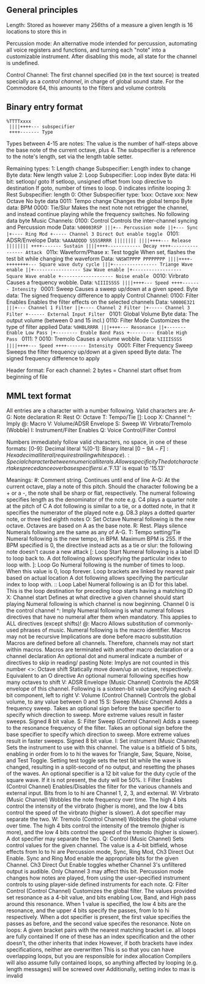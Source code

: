 ## General principles

Length: Stored as however many 256ths of a measure a given length is
     16 locations to store this in

Percussion mode:
     An alternative mode intended for percussion, automating all voice registers and functions, and turning each "note" into a customizable instrument.
     After disabling this mode, all state for the channel is undefined.

Control Channel:
     The first channel specified (`X0` in the text source) is treated specially as a *control channel*, in charge of global sound state. For the Commodore 64, this amounts to the filters and volume controls

## Binary entry format
```
%TTTTxxxx
 ||||++++--- subspecifier
 ++++------- Type
```
Types between 4-15 are notes:
     The value is the number of half-steps above the base note of the current octave, plus 4.
     The subspecifier is a reference to the note's length, set via the length table setter.

Remaining types:
     1: Length change
         Subspecifier: Length index to change
         Byte data: New length value
     2: Loop
         Subspecifier: Loop index
             Byte data: Hi bit: setloop/ goto
                 If setloop, unsigned offset from loop directive to destination
                 If goto, number of times to loop. 0 indicates infinite looping
     3: Rest
         Subspecifier: length
     0: Other
         Subspecifier type:
             1xxx: Octave
                 xxx: New Octave
                 No byte data
             0011: Tempo change
                 Changes the global tempo
                 Byte data: BPM
             0000: Tie/Slur
                 Makes the next note not retrigger the channel, and instead continue playing while the frequency switches. No following data byte
         Music Channels:
             0100: Control
                 Controls the inter-channel syncing and Percussion mode
                 Data:
                 ```%00003RSP
                         |||+-- Percussion mode
                         ||+--- Sync
                         |+---- Ring Mod
                         +----- Channel 3 Direct Out enable toggle
                 ```
             0101: ADSR/Envelope
                 Data:
                 ```%AAAADDDD SSSSRRRR
                     |||||||| ||||++++--- Release
                     |||||||| ++++------- Sustain
                     ||||++++------------ Decay
                     ++++---------------- Attack
                 ```
             011x: Waveform/Phase
                 x: Test toggle
                     When set, flashes the test bit while changing the waveform
                 Data:
                 ```%NSWTPPPP PPPPPPPP
                     ||||++++-++++++++--- Square wave duty cycle
                     |||+---------------- Triange Wave enable
                     ||+----------------- Saw Wave enable
                     |+------------------ Square Wave enable
                     +------------------- Noise enable
                 ```
             0010: Virbrato
                 Causes a frequency wobble.
                 Data:
                 ```%IIIISSSS
                     ||||++++--- Speed
                     ++++------- Intensity
                 ```
             0001: Sweep
                 Causes a sweep up/down at a given speed.
                 Byte data: The signed frequency difference to apply
         Control Channel:
             0100: Filter Enables
                 Enables the filter effects on the selected channels
                 Data:
                 ```%0000E321
                         |||+--- Channel 1 Filter
                         ||+---- Channel 2 Filter
                         |+----- Channel 3 Filter
                         +------ External Input Filter
                 ```
             0101: Global Volume
                 Byte data: The output volume (between 0 and 15 incl.)
             0110: Filter Mode
                 Customizes the type of filter applied
                 Data:
                 ```%0HBLRRRR
                      |||++++--- Resonance
                      ||+------- Enable Low Pass
                      |+-------- Enable Band Pass
                      +--------- Enable High Pass
                 ```
             0111: ?
             0010: Tremolo
                 Causes a volume wobble.
                 Data:
                 ```%IIIISSSS
                     ||||++++--- Speed
                     ++++------- Intensity
                 ```
             0001: Filter Frequency Sweep
                 Sweeps the filter frequency up/down at a given speed
                 Byte data: The signed frequency difference to apply

Header format:
For each channel:
2 bytes =  Channel start offset from beginning of file


## MML text format
All entries are a character with a number following. Valid characters are:
    A-G:    Note declaration
    R:      Rest
    O:      Octave
    T:      Tempo/Tie
    []:     Loop
    X:      Channel
    ^:      Imply
    @:      Macro
    V:      Volume/ADSR Envelope
    S:      Sweep
    W:      Virbrato/Tremolo (Wobble)
    I:      Instrument/Filter Enables
    Q:      Voice Control/Filter Control
    
Numbers immediately follow valid characters, no space, in one of these formats:
    [0-9]:      Decimal literal
    %[0-1]:     Binary literal
    $[0-9A-F]:  Hexadecimal literal (requires trailing whitespace)
    .:          Special character between numerical literals. Allows specificity
The dot character takes precedance over base specifiers i.e. '$F.13' is equal to '15.13'

Meanings:
    #: Comment string. Continues until end of line
    A-G: At the current octave, play a note of this pitch.
        Should the character following be a + or a -, the note shall be sharp or flat, respectively.
        The numeral following specifies length as the denominator of the note
        e.g. C4 plays a quarter note at the pitch of C
        A dot following is similar to a tie, or a dotted note, in that it specifies the numerator of the played note
        e.g. D8.3 plays a dotted quarter note, or three tied eighth notes
    O: Set Octave
        Numeral following is the new octave. Octaves are based on A as the base note.
    R: Rest. Plays silence
        Numerals following are the same as any of A-G.
    T: Tempo setting/Tie
        Numeral following is the new tempo, in BPM. Maximum BPM is 255. If the BPM specified is 0, the directive instead acts as a tie or slur: the following note doesn't cause a new attack
    [: Loop Start
        Numeral following is a label ID to loop back to.
        A dot following allows specifying the particular index to loop with.
    ]: Loop Go
        Numeral following is the number of times to loop. When this value is 0, loop forever.
        Loop brackets are linked by nearest pair based on actual location
        A dot following allows specifying the particular index to loop with.
    :: Loop Label
        Numeral following is an ID for this label.
        This is the loop destination for preceding loop starts having a matching ID
    X: Channel start
        Defines at what directive a given channel should start playing
        Numeral following is which channel is now beginning.
        Channel 0 is the control channel
    ^: Imply
        Numeral following is what numeral follows directives that have no numeral after them when mandatory. This applies to ALL directives (except shifts)!
    @: Macro
        Allows substitution of commonly-used phrases of music.
        Numeral following is the macro identifier.
        Macros may not be recursive
        Implications are done before macro substitution
        Macros are defined before all channels. Therefore, channels may not start within macros.
        Macros are terminated with another macro declaration or a channel declaration
        An optional dot and numeral indicate a number of directives to skip in reading/ pasting
            Note: Implys are not counted in this number
    <>: Octave shift
        Statically move down/up an octave, respectively. Equivalent to an O directive
        An optional numeral following specifies how many octaves to shift
    V: ADSR Envelope (Music Channel)
        Controls the ADSR envelope of this channel. Following is a sixteen-bit value specifying each 4 bit component, left to right
    V: Volume (Control Channel)
        Controls the global volume, to any value between 0 and 15
    S: Sweep (Music Channel)
        Adds a frequency sweep. Takes an optional sign before the base specifier to specify which direction to sweep. More extreme values result in faster sweeps. Signed 8 bit value.
    S: Filter Sweep (Control Channel)
        Adds a sweep to the resonance frequency of the filter. Takes an optional sign before the base specifier to specify which direction to sweep. More extreme values result in faster sweeps. Signed 8 bit value.
    I: Set instrument (Music Channel)
        Sets the instrument to use with this channel. The value is a bitfield of 5 bits, enabling in order from lo to hi the waves for Triangle, Saw, Square, Noise, and Test Toggle. Setting test toggle sets the test bit while the wave is changed, resulting in a split-second of no output, and resetting the phases of the waves. An optional specifier is a 12 bit value for the duty cycle of the square wave. If it is not present, the duty will be 50%.
    I: Filter Enables (Control Channel)
        Enables/Disables the filter for the various channels and external input. Bits from lo to hi are Channel 1, 2, 3, and external.
    W: Virbrato (Music Channel)
        Wobbles the note frequency over time. The high 4 bits control the intensity of the virbrato (higher is more), and the low 4 bits control the speed of the virbrato (higher is slower). A dot specifier may separate the two.
    W: Tremolo (Control Channel)
        Wobbles the global volume over time. The high 4 bits control the intensity of the tremolo (higher is more), and the low 4 bits control the speed of the tremolo (higher is slower). A dot specifier may separate the two.
    Q: Control (Music Channel)
        Sets control values for the given channel. The value is a 4-bit bitfield, whose effects from lo to hi are Percussion mode, Sync, Ring Mod, Ch3 Direct Out Enable. Sync and Ring Mod enable the appropriate bits for the given Channel. Ch3 Direct Out Enable toggles whether Channel 3's unfiltered output is audible. Only Channel 3 may affect this bit. Percussion mode changes how notes are played, from using the user-specified instrument controls to using player-side defined instruments for each note.
    Q: Filter Control (Control Channel)
        Customizes the global filter. The values provided set resonance as a 4-bit value, and bits enabling Low, Band, and High pass around this resonance. When 1 value is specified, the low 4 bits are the resonance, and the upper 4 bits specify the passes, from lo to hi respectively. When a dot specifier is present, the first value specifies the passes as before, and the second value specifes the resonance.
Note on loops:
    A given bracket pairs with the nearest matching bracket i.e. all loops are fully contained
    If one of these has an index specification and the other doesn't, the other inherits that index
    However, if both brackets have index specifications, neither are overwritten
    This is so that you can have overlapping loops, but you are responsible for index allocation
    Compilers will also assume fully contained loops, so anything affected by looping (e.g. length messages) will be screwed over
    Additionally, setting index to max is invalid
